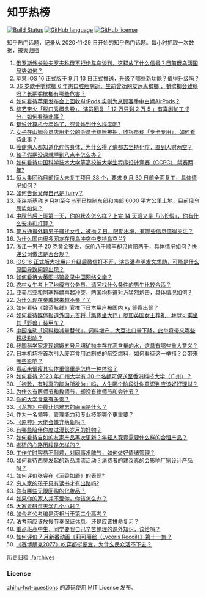 # 知乎热榜
[![Build Status](https://github.com/ToWeLong/zhihu-hot-questions/workflows/CI/badge.svg)](https://github.com/ToWeLong/zhihu-hot-questions/actions)
[![GitHub language](https://img.shields.io/badge/language-golang-orange.svg)](https://golang.org/)
[![GitHub license](https://img.shields.io/github/license/ToWeLong/zhihu-hot-questions)](https://github.com/ToWeLong/zhihu-hot-questions/blob/main/LICENSE)

知乎热门话题，记录从 2020-11-29 日开始的知乎热门话题。每小时抓取一次数据，按天[归档](./archives)

<!-- BEGIN -->

1. [俄罗斯外长拉夫罗夫称俄不拒绝与乌谈判，这释放了什么信号？目前俄乌两国局势如何？](https://www.zhihu.com/question/553079331)
1. [苹果 iOS 16 正式版于 9 月 13 日正式推送，升级了哪些新功能？值得升级吗？](https://www.zhihu.com/question/553238017)
1. [36 岁歌手嚼槟榔 6 年患口腔癌病逝，生前曾劝网友远离槟榔 ，嚼槟榔会致瘾吗？长期嚼槟榔有哪些危害？](https://www.zhihu.com/question/553138520)
1. [如何看待苹果发布会上回收AirPods 实则为从顾客手中白嫖AirPods？](https://www.zhihu.com/question/552725706)
1. [综艺带火「脱口秀概念股」，演员回复「 12 万只剩 2 万 5 」有喜剧加工成分，如何看待此事？](https://www.zhihu.com/question/553121041)
1. [都说计算机今年炸了，究竟炸到什么程度呢?](https://www.zhihu.com/question/552629698)
1. [女子在山姆会员店用老公的会员卡结账被拒，收银员称「专卡专用」，如何看待此事？](https://www.zhihu.com/question/553317113)
1. [癌症病人都知道化疗伤身体，为什么得了病都去坚持化疗，直到人财两空？](https://www.zhihu.com/question/443565867)
1. [孩子假期没课就睡到八点半怎么办？](https://www.zhihu.com/question/553078037)
1. [如何看待中国科学技术大学等高校被大学生程序设计竞赛（CCPC） 禁赛两年?](https://www.zhihu.com/question/553133162)
1. [恒大集团称目前恒大未复工项目 38 个，要求 9 月 30 日前全面复工，具体情况如何？](https://www.zhihu.com/question/553272368)
1. [如何告诉父母自己是 furry？](https://www.zhihu.com/question/444555641)
1. [泽连斯基称 9 月初至今乌军已控制东部和南部 6000 平方公里土地，目前俄乌局势如何？](https://www.zhihu.com/question/553278493)
1. [中秋节后上班第一天，你的状态怎么样？上完 14 天班又是「小长假」，你有什么安排和打算？](https://www.zhihu.com/question/553280497)
1. [警方通报外籍男子骚扰女性，被拘 7 日，限期出境，有哪些信息值得关注？](https://www.zhihu.com/question/553151690)
1. [为什么国内很多网友在俄乌冲突中支持乌克兰?](https://www.zhihu.com/question/553136014)
1. [浙江一男子 20 克黄金寄丢，保价八千顺丰却只肯赔两千，具体情况如何？快递公司做法是否合规？](https://www.zhihu.com/question/553304716)
1. [iOS 16 正式版大批用户升级后微信打不开，演员潘粤明发文求助，可能是什么原因导致问题出现？](https://www.zhihu.com/question/553318533)
1. [如何看待大英图书馆收录中国网络文学？](https://www.zhihu.com/question/553292070)
1. [农村女生考上了地级市公务员，请问找什么条件的男生比较合适？](https://www.zhihu.com/question/552104185)
1. [亚美尼亚和阿塞拜疆再起冲突，两国均称遭对方猛烈炮击，具体情况如何？](https://www.zhihu.com/question/553270211)
1. [为什么现在亲戚越来越不亲了？](https://www.zhihu.com/question/56935995)
1. [如何看待《碧蓝航线》官推下日本用户被国内 ky 警察出警？](https://www.zhihu.com/question/553105307)
1. [如何看待媒体报道外国元首将「集体坐大巴」参加英国女王葬礼，拜登可乘坐其「野兽」装甲车？](https://www.zhihu.com/question/553325925)
1. [中国推动「饲料粮减量替代」，饲料增产，大豆进口量下降，此举将带来哪些积极影响？](https://www.zhihu.com/question/553268103)
1. [我国科学家发现嫦娥五号月壤矿物中存在高含量的水，这具有哪些重大意义？](https://www.zhihu.com/question/553094374)
1. [日本机场将首次引入废弃食用油制成的航空燃料，如何看待这一举措？会带来哪些影响？](https://www.zhihu.com/question/553269678)
1. [看起来很瘦其实体重很重是怎样一种体验？](https://www.zhihu.com/question/285602696)
1. [如何看待 2023 年广州大学有 30 个名额可保送至香港科技大学（广州）？](https://www.zhihu.com/question/552680341)
1. [「抱歉，有钱真的能为所欲为」吗，人生哪个阶段让你意识到应该好好理财？](https://www.zhihu.com/question/553294510)
1. [为什么有医师节和教师节，却没有律师节和会计节？](https://www.zhihu.com/question/552616000)
1. [你的大学食堂有多贵？](https://www.zhihu.com/question/426716508)
1. [《龙族》中最让你难忘的画面是什么？](https://www.zhihu.com/question/547879183)
1. [作为一名领导，管理能力和专业技能哪个更重要？](https://www.zhihu.com/question/282838062)
1. [《原神》大佬会嫌弃萌新吗？](https://www.zhihu.com/question/544316012)
1. [有哪些陪伴你度过漫长岁月的好物？](https://www.zhihu.com/question/552402071)
1. [如何看待自如的友家产品再次更新？年轻人究竟需要什么样的合租产品？](https://www.zhihu.com/question/552648465)
1. [考研的心路历程是怎样的？](https://www.zhihu.com/question/473999720)
1. [工作忙时容易不耐烦，对同事发脾气，如何做好情绪管理？](https://www.zhihu.com/question/449254848)
1. [如何看待西昊发起的新品漂流活动？消费者的建议真的会影响厂家设计产品吗？](https://www.zhihu.com/question/553132186)
1. [如何评价张睿在《沉香如屑》的表现?](https://www.zhihu.com/question/544505483)
1. [穷人家的孩子只有读书才有出路吗?](https://www.zhihu.com/question/553098420)
1. [你有哪些无限回购的化妆品？](https://www.zhihu.com/question/552564199)
1. [如果你的家人并不爱你，你该怎么办？](https://www.zhihu.com/question/552411901)
1. [大家考研每天学几个小时？](https://www.zhihu.com/question/549962309)
1. [如今考公考编是否相当于第二个高考？](https://www.zhihu.com/question/550936362)
1. [法考前应该放慢节奏保证休息，还是应该拼命复习？](https://www.zhihu.com/question/549643169)
1. [重点班高中生，同学要我自己辛苦整理的课外知识，该给吗？](https://www.zhihu.com/question/549000616)
1. [如何评价 7 月新番动画《莉可丽丝（Lycoris Recoil）》第十一集？](https://www.zhihu.com/question/549013262)
1. [《赛博朋克2077》吃穿都挺便宜，为什么民众活不下去？](https://www.zhihu.com/question/448297157)

<!-- END -->

历史归档 [./archives](./archives)


### License
[zhihu-hot-questions](https://github.com/towelong/zhihu-hot-questions) 的源码使用 MIT License 发布。